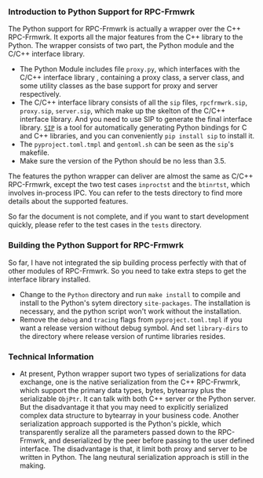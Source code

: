 ### Introduction to Python Support for RPC-Frmwrk
The Python support for RPC-Frmwrk is actually a wrapper over the C++ RPC-Frmwrk. It exports all the major features from the C++ library to the Python. The wrapper consists of two part, the Python module and the C/C++ interface library. 
  * The Python Module includes file `proxy.py`, which interfaces with the C/C++ interface library , containing a proxy class, a server class, and some utility classes as the base support for proxy and server respectively.
  * The C/C++ interface library consists of all the `sip` files, `rpcfrmwrk.sip`, `proxy.sip`, `server.sip`, which make up the skelton of the C/C++ interface library. And you need to use SIP to generate the final interface library. [`SIP`](https://www.riverbankcomputing.com/software/sip) is a tool for automatically generating Python bindings for C and C++ libraries, and you can conveniently `pip install sip` to install it.
  * The `pyproject.toml.tmpl` and `gentoml.sh` can be seen as the `sip`'s makefile.
  * Make sure the version of the Python should be no less than 3.5.

The features the python wrapper can deliver are almost the same as C/C++ RPC-Frmwrk, except the two test cases `inproctst` and the `btinrtst`, which involves in-process IPC. You can refer to the tests directory to find more details about the supported features.

So far the document is not complete, and if you want to start development quickly, please refer to the test cases in the `tests` directory.

### Building the Python Support for RPC-Frmwrk
So far, I have not integrated the sip building process perfectly with that of other modules of RPC-Frmwrk. So you need to take extra steps to get the interface library installed.
 * Change to the `Python` directory and run `make install` to compile and install to the Python's sytem directory `site-packages`. The installation is necessary, and the python script won't work without the installation.
 * Remove the `debug` and `tracing` flags from `pyproject.toml.tmpl` if you want a release version without debug symbol. And set `library-dirs` to the directory where release version of runtime libraries resides. 

### Technical Information
 * At present, Python wrapper suport two types of serializations for data exchange, one is the native serialization from the C++ RPC-Frwmrk, which support the primary data types, bytes, bytearray plus the serializable `ObjPtr`. It can talk with both C++ server or the Python server. But the disadvantage it that you may need to explicitly serialized complex data structure to bytearray in your business code. Another serialization approach supported is the Python's pickle, which transparently seralize all the parameters passed down to the RPC-Frmwrk, and deserialized by the peer before passing to the user defined interface. The disadvantage is that, it limit both proxy and server to be written in Python. The lang neutural serialization approach is still in the making. 
